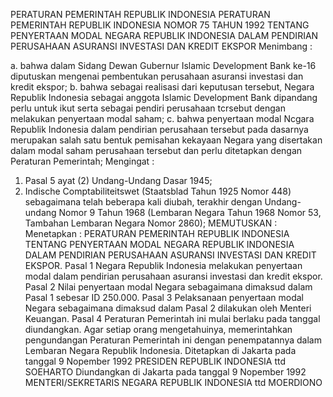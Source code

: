  PERATURAN PEMERINTAH REPUBLIK INDONESIA PERATURAN PEMERINTAH REPUBLIK INDONESIA NOMOR 75 TAHUN 1992 TENTANG PENYERTAAN MODAL NEGARA REPUBLIK INDONESIA DALAM PENDIRIAN PERUSAHAAN ASURANSI INVESTASI DAN KREDIT EKSPOR
Menimbang :

a. bahwa dalam Sidang Dewan Gubernur Islamic Development Bank ke-16 diputuskan mengenai pembentukan perusahaan asuransi investasi dan kredit ekspor;
b. bahwa sebagai realisasi dari keputusan tersebut, Negara Republik Indonesia sebagai anggota Islamic Development Bank dipandang perlu untuk ikut serta sebagai pendiri perusahaan tcrsebut dengan melakukan penyertaan modal saham;
c. bahwa penyertaan modal Ncgara Republik Indonesia dalam pendirian perusahaan tersebut pada dasarnya merupakan salah satu bentuk pemisahan kekayaan Negara yang disertakan dalam modal saham perusahaan tersebut dan perlu ditetapkan dengan Peraturan Pemerintah;
Mengingat :

1. Pasal 5 ayat (2) Undang-Undang Dasar 1945;
2. Indische Comptabiliteitswet (Staatsblad Tahun 1925 Nomor 448) sebagaimana telah beberapa kali diubah, terakhir dengan Undang-undang Nomor 9 Tahun 1968 (Lembaran Negara Tahun 1968 Nomor 53, Tambahan Lembaran Negara Nomor 2860);
MEMUTUSKAN :
 Menetapkan : PERATURAN PEMERINTAH REPUBLIK INDONESIA TENTANG PENYERTAAN MODAL NEGARA REPUBLIK INDONESIA DALAM PENDIRIAN PERUSAHAAN ASURANSI INVESTASI DAN KREDIT EKSPOR.
Pasal 1
Negara Republik Indonesia melakukan penyertaan modal dalam pendirian perusahaan asuransi investasi dan kredit ekspor.
Pasal 2
Nilai penyertaan modal Negara sebagaimana dimaksud dalam Pasal 1 sebesar ID 250.000.
Pasal 3
Pelaksanaan penyertaan modal Negara sebagaimana dimaksud dalam Pasal 2 dilakukan oleh Menteri Keuangan.
Pasal 4
Peraturan Pemerintah ini mulai berlaku pada tanggal diundangkan.
Agar setiap orang mengetahuinya, memerintahkan pengundangan Peraturan Pemerintah ini dengan penempatannya dalam Lembaran Negara Republik Indonesia. Ditetapkan di Jakarta pada tanggal 9 Nopember 1992 PRESIDEN REPUBLIK INDONESIA ttd SOEHARTO Diundangkan di Jakarta pada tanggal 9 Nopember 1992 MENTERI/SEKRETARIS NEGARA REPUBLIK INDONESIA ttd MOERDIONO